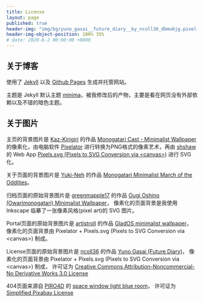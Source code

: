 ```yaml
---
title: License
layout: page
published: true
header-img: "img/bg/yuno_gasai__future_diary__by_ncoll36_dbmu6jg.pixel-art.svg"
header-img-object-position: 100% 35%
# date: 2020-6-2 00:00:00 +0800
---
```


关于博客
--------

使用了 [Jekyll](https://github.com/jekyll/jekyll/blob/master/LICENSE) 以及
[Github Pages](https://docs.github.com/en/github/working-with-github-pages/setting-up-a-github-pages-site-with-jekyll) 生成并托管网站。

主题是 Jekyll 默认主题 [minima](https://github.com/jekyll/minima/blob/master/LICENSE.txt)，被我修改后的产物，主要是看在网页没有外部依赖以及不错的暗色主题。

关于图片
--------

主页的背景图片是 [Kaz-Kirigiri](https://www.deviantart.com/kaz-kirigiri) 的作品
[Monogatari Cast - Minimalist Wallpaper](https://www.deviantart.com/kaz-kirigiri/art/Monogatari-Cast-Minimalist-Wallpaper-765155801)
的像素化，由电脑软件 [Pixelator](https://pixelatorapp.com) 进行转换为PNG格式的像素艺术，再由 [shshaw](https://codepen.io/shshaw) 的 Web App [Pixels.svg (Pixels to SVG Conversion via \<canvas>)](https://codepen.io/shshaw/pen/XbxvNj) 进行 SVG 化。

<!-- 主页页面的背景图片是 [Yuki-Neh](https://www.deviantart.com/yuki-neh) 的作品
[Monogatari Minimalist Wallpaper V2](https://www.deviantart.com/yuki-neh/art/Monogatari-Minimalist-Wallpaper-V2-updated-690434003)。 -->
关于页面的背景图片是 [Yuki-Neh](https://www.deviantart.com/yuki-neh) 的作品
[Monogatari Minimalist March of the Oddities](https://www.deviantart.com/yuki-neh/art/Monogatari-Minimalist-March-of-the-Oddities-688209313)。

归档页面的原始背景图片是 [greenmapple17](https://www.deviantart.com/greenmapple17) 的作品
[Ougi Oshino (Owarimonogatari) Minimalist Wallpaper](https://www.deviantart.com/greenmapple17/art/Ougi-Oshino-Owarimonogatari-Minimalist-Wallpaper-579231036)，
像素化的页面背景是我使用 Inkscape 临摹了一张像素风格(pixel art)的 SVG 图片。

Portal页面的原始背景图片是 [artistroll](https://www.deviantart.com/artistroll) 的作品
[GladOS minimalist wallpaper](https://www.deviantart.com/artistroll/art/GladOS-minimalist-wallpaper-742621195)，
像素化的页面背景由 Pixelator + Pixels.svg (Pixels to SVG Conversion via \<canvas>) 制成。

License页面的原始背景图片是 [ncoll36](https://www.deviantart.com/ncoll36) 的作品
[Yuno Gasai (Future Diary)](https://www.deviantart.com/ncoll36/art/Yuno-Gasai-Future-Diary-703487644)，
像素化的页面背景由 Pixelator + Pixels.svg (Pixels to SVG Conversion via \<canvas>) 制成，
许可证为 [Creative Commons Attribution-Noncommercial-No Derivative Works 3.0 License](http://creativecommons.org/licenses/by-nc-nd/3.0/)

404页面来源自 [PIRO4D](https://pixabay.com/zh/users/PIRO4D-2707530/) 的
[space window light blue room](https://pixabay.com/zh/photos/space-window-light-blue-room-3403032/)，
许可证为 [Simplified Pixabay License](https://pixabay.com/zh/service/license/)
